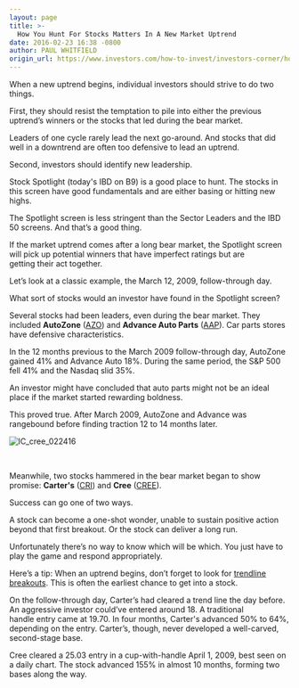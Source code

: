 ```yaml
---
layout: page
title: >-
  How You Hunt For Stocks Matters In A New Market Uptrend
date: 2016-02-23 16:38 -0800
author: PAUL WHITFIELD
origin_url: https://www.investors.com/how-to-invest/investors-corner/how-you-hunt-matters-in-a-new-stock-market-uptrend
---
```





When a new uptrend begins, individual investors should strive to do two things.


First, they should resist the temptation to pile into either the previous uptrend’s winners or the stocks that led during the bear market.


Leaders of one cycle rarely lead the next go-around. And stocks that did well in a downtrend are often too defensive to lead an uptrend.


Second, investors should identify new leadership.


Stock Spotlight (today's IBD on B9) is a good place to hunt. The stocks in this screen have good fundamentals and are either basing or hitting new highs.


The Spotlight screen is less stringent than the Sector Leaders and the IBD 50 screens. And that’s a good thing.


If the market uptrend comes after a long bear market, the Spotlight screen will pick up potential winners that have imperfect ratings but are getting their act together.


Let’s look at a classic example, the March 12, 2009, follow-through day.


What sort of stocks would an investor have found in the Spotlight screen?


Several stocks had been leaders, even during the bear market. They included **AutoZone** ([AZO](https://research.investors.com/quote.aspx?symbol=AZO)) and **Advance Auto Parts** ([AAP](https://research.investors.com/quote.aspx?symbol=AAP)). Car parts stores have defensive characteristics.


In the 12 months previous to the March 2009 follow-through day, AutoZone gained 41% and Advance Auto 18%. During the same period, the S&P 500 fell 41% and the Nasdaq slid 35%.


An investor might have concluded that auto parts might not be an ideal place if the market started rewarding boldness.


This proved true. After March 2009, AutoZone and Advance was rangebound before finding traction 12 to 14 months later.


![IC_cree_022416](https://www.investors.com/wp-content/uploads/2016/02/IC_cree_022416.jpg)


 


Meanwhile, two stocks hammered in the bear market began to show promise: **Carter's** ([CRI](https://research.investors.com/quote.aspx?symbol=CRI)) and **Cree** ([CREE](https://research.investors.com/quote.aspx?symbol=CREE)).


Success can go one of two ways.


A stock can become a one-shot wonder, unable to sustain positive action beyond that first breakout. Or the stock can deliver a long run.


Unfortunately there’s no way to know which will be which. You just have to play the game and respond appropriately.


Here’s a tip: When an uptrend begins, don’t forget to look for [trendline breakouts](https://www.investors.com/how-to-invest/investors-corner/how-to-read-stock-chart/). This is often the earliest chance to get into a stock.


On the follow-through day, Carter’s had cleared a trend line the day before. An aggressive investor could’ve entered around 18. A traditional handle entry came at 19.70. In four months, Carter's advanced 50% to 64%, depending on the entry. Carter’s, though, never developed a well-carved, second-stage base.


Cree cleared a 25.03 entry in a cup-with-handle April 1, 2009, best seen on a daily chart. The stock advanced 155% in almost 10 months, forming two bases along the way.




